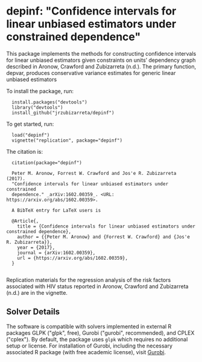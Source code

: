 # depinf: "Confidence intervals for linear unbiased estimators under constrained dependence" 

This package implements the methods for constructing confidence intervals for linear unbiased estimators given constraints on units’ dependency graph described in Aronow, Crawford and Zubizarreta (n.d.). The primary function, depvar, produces conservative variance estimates for generic linear unbiased estimators 

To install the package, run:

~~~
  install.packages("devtools")
  library("devtools")
  install_github("jrzubizarreta/depinf")
~~~
To get started, run:
~~~
  load("depinf")
  vignette("replication", package="depinf")
~~~
The citation is: 
~~~
  citation(package="depinf")

  Peter M. Aronow, Forrest W. Crawford and Jos'e R. Zubizarreta (2017).
  "Confidence intervals for linear unbiased estimators under constrained
  dependence." _arXiv:1602.00359_. <URL: https://arxiv.org/abs/1602.00359>.

  A BibTeX entry for LaTeX users is

  @Article{,
    title = {Confidence intervals for linear unbiased estimators under constrained dependence},
    author = {{Peter M. Aronow} and {Forrest W. Crawford} and {Jos'e R. Zubizarreta}},
    year = {2017},
    journal = {arXiv:1602.00359},
    url = {https://arxiv.org/abs/1602.00359},
  }
  
~~~

Replication materials for the regression analysis of the risk factors associated with HIV status reported in Aronow, Crawford and Zubizarreta (n.d.) are in the vignette.

## Solver Details

The software is compatible with solvers implemented in external R packages GLPK ("glpk", free), Gurobi ("gurobi", recommended), and CPLEX ("cplex"). By default, the package uses `glpk` which requires no additional setup or license. For installation of Gurobi, including the necessary associated R package (with free academic license), visit [Gurobi](http://www.gurobi.com). 
